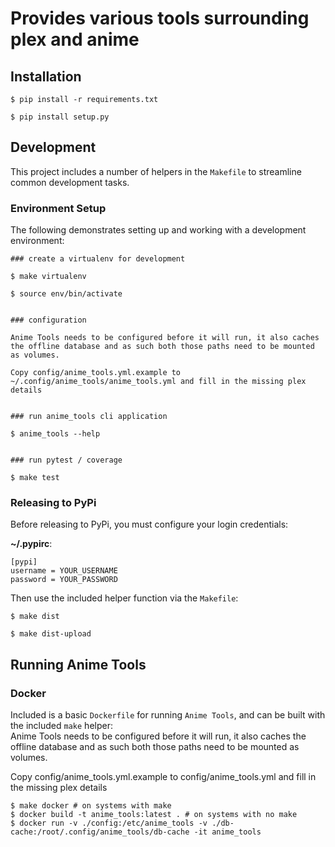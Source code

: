 # Provides various tools surrounding plex and anime

## Installation

```
$ pip install -r requirements.txt

$ pip install setup.py
```

## Development

This project includes a number of helpers in the `Makefile` to streamline common development tasks.

### Environment Setup

The following demonstrates setting up and working with a development environment:

```
### create a virtualenv for development

$ make virtualenv

$ source env/bin/activate


### configuration

Anime Tools needs to be configured before it will run, it also caches the offline database and as such both those paths need to be mounted as volumes.  

Copy config/anime_tools.yml.example to ~/.config/anime_tools/anime_tools.yml and fill in the missing plex details


### run anime_tools cli application

$ anime_tools --help


### run pytest / coverage

$ make test
```


### Releasing to PyPi

Before releasing to PyPi, you must configure your login credentials:

**~/.pypirc**:

```
[pypi]
username = YOUR_USERNAME
password = YOUR_PASSWORD
```

Then use the included helper function via the `Makefile`:

```
$ make dist

$ make dist-upload
```

## Running Anime Tools

### Docker

Included is a basic `Dockerfile` for running `Anime Tools`,
and can be built with the included `make` helper:  
Anime Tools needs to be configured before it will run, it also caches the offline database and as such both those paths need to be mounted as volumes.  

Copy config/anime_tools.yml.example to config/anime_tools.yml and fill in the missing plex details
```
$ make docker # on systems with make
$ docker build -t anime_tools:latest . # on systems with no make
$ docker run -v ./config:/etc/anime_tools -v ./db-cache:/root/.config/anime_tools/db-cache -it anime_tools
```
